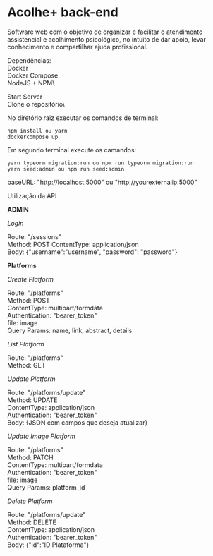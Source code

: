 # Acolhe+ back-end
Software web com o objetivo de organizar e facilitar o atendimento assistencial e acolhimento psicológico, no intuito de dar apoio, levar conhecimento e compartilhar ajuda profissional.

Dependências:\
Docker\
Docker Compose\
NodeJS + NPM\

Start Server\
Clone o repositório\

No diretório raiz executar os comandos de terminal:

    npm install ou yarn
    dockercompose up

Em segundo terminal execute os camandos:

    yarn typeorm migration:run ou npm run typeorm migration:run
    yarn seed:admin ou npm run seed:admin

baseURL: "http://localhost:5000" ou "http://yourexternalip:5000"

Utilização da API

**ADMIN**

  *Login*

  Route: "/sessions"\
  Method: POST
  ContentType: application/json\
  Body: {"username":"username", "password": "password"}

**Platforms**

  *Create Platform*

  Route: "/platforms"\
  Method: POST\
  ContentType: multipart/formdata\
  Authentication: "bearer_token"\
  file: image\
  Query Params: name, link, abstract, details

  *List Platform*

  Route: "/platforms"\
  Method: GET

  *Update Platform*

  Route: "/platforms/update"\
  Method: UPDATE\
  ContentType: application/json\
  Authentication: "bearer_token"\
  Body: {JSON com campos que deseja atualizar}

  *Update Image Platform*

  Route: "/platforms"\
  Method: PATCH\
  ContentType: multipart/formdata\
  Authentication: "bearer_token"\
  file: image\
  Query Params: platform_id

  *Delete Platform*

  Route: "/platforms/update"\
  Method: DELETE\
  ContentType: application/json\
  Authentication: "bearer_token"\
  Body: {"id":"ID Plataforma"}


  